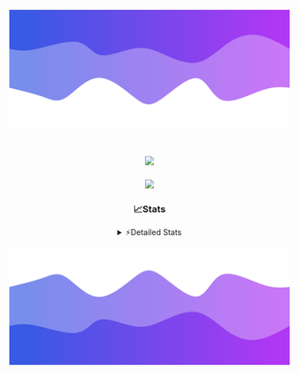 ![Header](./header.png)
<div align="center">

<h1 align="center">
  <a href="https://git.io/typing-svg">
    <img src="https://readme-typing-svg.herokuapp.com/?lines=Hello,+There!+%F0%9F%91%8B;This+is+chicho.;Owner+on+Ocean;&center=true&size=25">
  </a>
</h1>
  
<p align="center">
  <img src="https://lanyard.cnrad.dev/api/852683595378196480" />
</p>

### 📈Stats
<details>
    <summary> ⚡Detailed Stats</summary>
    <br/>

<!--START_SECTION:waka-->
![Code Time](http://img.shields.io/badge/Code%20Time-665%20hrs%2049%20mins-blue)

![Profile Views](http://img.shields.io/badge/Profile%20Views-4-blue)

**🐱 My GitHub Data** 

> 📦 74.9 kB Used in GitHub's Storage 
 > 
> 🏆 15 Contributions in the Year 2024
 > 
> 🚫 Not Opted to Hire
 > 
> 📜 15 Public Repositories 
 > 
> 🔑 6 Private Repositories 
 > 
**I'm a Night 🦉** 

```text
🌞 Morning                21 commits          █░░░░░░░░░░░░░░░░░░░░░░░░   05.61 % 
🌆 Daytime                44 commits          ███░░░░░░░░░░░░░░░░░░░░░░   11.76 % 
🌃 Evening                163 commits         ███████████░░░░░░░░░░░░░░   43.58 % 
🌙 Night                  146 commits         ██████████░░░░░░░░░░░░░░░   39.04 % 
```
📅 **I'm Most Productive on Tuesday** 

```text
Monday                   23 commits          ██░░░░░░░░░░░░░░░░░░░░░░░   06.15 % 
Tuesday                  102 commits         ███████░░░░░░░░░░░░░░░░░░   27.27 % 
Wednesday                72 commits          █████░░░░░░░░░░░░░░░░░░░░   19.25 % 
Thursday                 51 commits          ███░░░░░░░░░░░░░░░░░░░░░░   13.64 % 
Friday                   41 commits          ███░░░░░░░░░░░░░░░░░░░░░░   10.96 % 
Saturday                 34 commits          ██░░░░░░░░░░░░░░░░░░░░░░░   09.09 % 
Sunday                   51 commits          ███░░░░░░░░░░░░░░░░░░░░░░   13.64 % 
```


📊 **This Week I Spent My Time On** 

```text
🕑︎ Time Zone: America/Argentina/Buenos_Aires

💬 Programming Languages: 
JavaScript               2 hrs 58 mins       █████████████████████░░░░   85.07 % 
Bash                     23 mins             ███░░░░░░░░░░░░░░░░░░░░░░   11.22 % 
HTML                     4 mins              █░░░░░░░░░░░░░░░░░░░░░░░░   02.18 % 
JSON                     2 mins              ░░░░░░░░░░░░░░░░░░░░░░░░░   01.38 % 
TypeScript               0 secs              ░░░░░░░░░░░░░░░░░░░░░░░░░   00.09 % 

🔥 Editors: 
VS Code                  3 hrs 29 mins       █████████████████████████   100.00 % 

🐱‍💻 Projects: 
Backend                  2 hrs 38 mins       ███████████████████░░░░░░   75.67 % 
bot                      51 mins             ██████░░░░░░░░░░░░░░░░░░░   24.33 % 

💻 Operating System: 
Windows                  3 hrs 29 mins       █████████████████████████   100.00 % 
```

**I Mostly Code in JavaScript** 

```text
JavaScript               9 repos             ███████░░░░░░░░░░░░░░░░░░   29.03 % 
HTML                     6 repos             █████░░░░░░░░░░░░░░░░░░░░   19.35 % 
C#                       2 repos             ██░░░░░░░░░░░░░░░░░░░░░░░   06.45 % 
SCSS                     1 repo              █░░░░░░░░░░░░░░░░░░░░░░░░   03.23 % 
Batchfile                1 repo              █░░░░░░░░░░░░░░░░░░░░░░░░   03.23 % 
```




 Last Updated on 22/03/2024 16:16:26 UTC
<!--END_SECTION:waka-->
</details>

![Footer](./footer.png)
